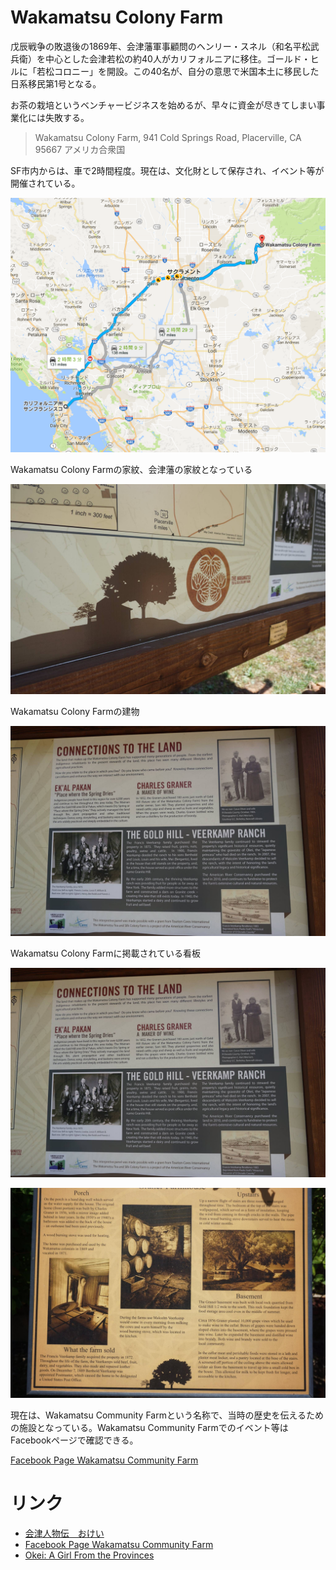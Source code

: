 # Wakamatsu Colony Farm
戊辰戦争の敗退後の1869年、会津藩軍事顧問のヘンリー・スネル（和名平松武兵衛）を中心とした会津若松の約40人がカリフォルニアに移住。ゴールド・ヒルに「若松コロニー」を開設。この40名が、自分の意思で米国本土に移民した日系移民第1号となる。

お茶の栽培というベンチャービジネスを始めるが、早々に資金が尽きてしまい事業化には失敗する。

> Wakamatsu Colony Farm, 941 Cold Springs Road, Placerville, CA 95667 アメリカ合衆国

SF市内からは、車で2時間程度。現在は、文化財として保存され、イベント等が開催されている。

![](/img/ok000.png)

Wakamatsu Colony Farmの家紋、会津藩の家紋となっている

![](/img/ok001.png)

Wakamatsu Colony Farmの建物

![](/img/ok004.png)

Wakamatsu Colony Farmに掲載されている看板

![](/img/ok002.png)

![](/img/ok003.png)

現在は、Wakamatsu Community Farmという名称で、当時の歴史を伝えるための施設となっている。Wakamatsu Community Farmでのイベント等はFacebookページで確認できる。

[Facebook Page Wakamatsu Community Farm](https://www.facebook.com/WakamatsuFarm/?fref=ts)

# リンク

* [会津人物伝　おけい](http://www.city.aizuwakamatsu.fukushima.jp/j/rekishi/jinbutsu/jin20.htm)
* [Facebook Page Wakamatsu Community Farm](https://www.facebook.com/WakamatsuFarm/?fref=ts)
* [Okei: A Girl From the Provinces](https://www.amazon.com/Okei-Girl-Provinces-Mitsugu-Saotome/dp/184688070X)